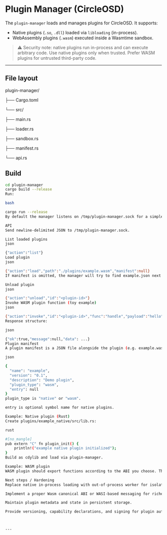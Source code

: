 # Plugin Manager (CircleOSD)

The `plugin-manager` loads and manages plugins for CircleOSD. It supports:

- Native plugins (`.so`, `.dll`) loaded via `libloading` (in-process).
- WebAssembly plugins (`.wasm`) executed inside a Wasmtime sandbox.

> ⚠️ Security note: native plugins run in-process and can execute arbitrary code. Use native plugins only when trusted. Prefer WASM plugins for untrusted third-party code.

---

## File layout

plugin-manager/

├── Cargo.toml

└── src/

├── main.rs

├── loader.rs

├── sandbox.rs

├── manifest.rs

└── api.rs

## Build

```bash
cd plugin-manager
cargo build --release
Run:

bash

cargo run --release
By default the manager listens on /tmp/plugin-manager.sock for a simple JSON-RPC API (newline-delimited JSON).

API
Send newline-delimited JSON to /tmp/plugin-manager.sock.

List loaded plugins
json

{"action":"list"}
Load plugin
json

{"action":"load","path":"./plugins/example.wasm","manifest":null}
If manifest is omitted, the manager will try to find example.json next to the plugin file.

Unload plugin
json

{"action":"unload","id":"<plugin-id>"}
Invoke WASM plugin function (toy example)
json

{"action":"invoke","id":"<plugin-id>","func":"handle","payload":"hello"}
Response structure:

json

{"ok":true,"message":null,"data": ...}
Plugin manifest
A plugin manifest is a JSON file alongside the plugin (e.g. example.wasm + example.json):

json

{
  "name": "example",
  "version": "0.1",
  "description": "Demo plugin",
  "plugin_type": "wasm",
  "entry": null
}
plugin_type is "native" or "wasm".

entry is optional symbol name for native plugins.

Example: Native plugin (Rust)
Create plugins/example_native/src/lib.rs:

rust

#[no_mangle]
pub extern "C" fn plugin_init() {
    println!("example native plugin initialized");
}
Build as cdylib and load via plugin-manager.

Example: WASM plugin
WASM plugin should export functions according to the ABI you choose. The sample sandbox currently implements a toy call interface. Extend sandbox.rs to match your plugin ABI.

Next steps / Hardening
Replace native in-process loading with out-of-process worker for isolation.

Implement a proper Wasm canonical ABI or WASI-based messaging for richer interactions.

Maintain plugin metadata and state in persistent storage.

Provide versioning, capability declarations, and signing for plugin authenticity.



---

